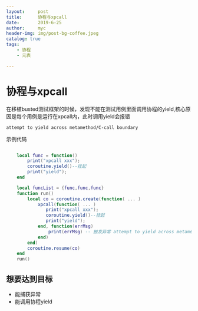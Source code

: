 ```yaml
---
layout:     post
title:      协程与xpcall
date:       2019-6-25
author:     myc
header-img: img/post-bg-coffee.jpeg
catalog: true
tags:
    - 协程
    - 元表

---
```


# 协程与xpcall
在移植busted测试框架的时候，发现不能在测试用例里面调用协程的yield,核心原因是每个用例是运行在xpcall内，此时调用yield会报错

`attempt to yield across metamethod/C-call boundary`

示例代码

```lua

	local func = function()
		print("xpcall xxx");
	    coroutine.yield()--挂起
	    print("yield");
	end

	local funcList = {func,func,func}
	function run()
	    local co = coroutine.create(function( ... )
	        xpcall(function( ... )
	           print("xpcall xxx");
	           coroutine.yield()--挂起
	           print("yield");
	        end, function(errMsg)
	            print(errMsg) -- 触发异常 attempt to yield across metamethod/C-call boundary
	        end)
	    end)
	    coroutine.resume(co)
	end
	run()
```
## 想要达到目标
 * 能捕获异常
 * 能调用协程yield
